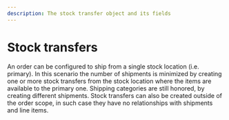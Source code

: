 ```yaml
---
description: The stock transfer object and its fields
---
```


# Stock transfers

An order can be configured to ship from a single stock location (i.e. primary). In this scenario the number of shipments is minimized by creating one or more stock transfers from the stock location where the items are available to the primary one. Shipping categories are still honored, by creating different shipments. Stock transfers can also be created outside of the order scope, in such case they have no relationships with shipments and line items.

